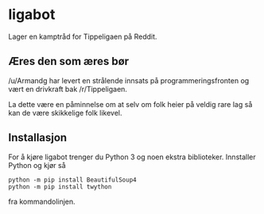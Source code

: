 # ligabot

Lager en kamptråd for Tippeligaen på Reddit.

## Æres den som æres bør

/u/Armandg har levert en strålende innsats på programmeringsfronten og vært en drivkraft bak /r/Tippeligaen. 

La dette være en påminnelse om at selv om folk heier på veldig rare lag så kan de være skikkelige folk likevel. 

## Installasjon

For å kjøre ligabot trenger du Python 3 og noen ekstra biblioteker. Innstaller Python og kjør så 

    python -m pip install BeautifulSoup4
    python -m pip install twython

fra kommandolinjen. 


